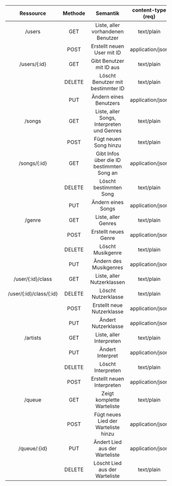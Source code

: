 |        Ressource        | Methode |                  Semantik                  | content-type (req) | content-type (res) |
|:-----------------------:|:-------:|:------------------------------------------:|:------------------:|:------------------:|
|          /users         |   GET   |      Liste, aller vorhandenen Benutzer     |     text/plain     |  application/json  |
|                         |   POST  |         Erstellt neuen User mit ID         |  application/json  |  application/json  |
|       /users/{:id}      |   GET   |          Gibt Benutzer mit ID aus          |     text/plain     |  application/json  |
|                         |  DELETE |      Löscht Benutzer mit bestimmter ID     |     text/plain     |     text/plain     |
|                         |   PUT   |           Ändern eines Benutzers           |  application/json  |  application/json  |
|          /songs         |   GET   | Liste, aller Songs, Interpreten und Genres |     text/plain     |  application/json  |
|                         |   POST  |            Fügt neuen Song hinzu           |     text/plain     |  application/json  |
|       /songs/{:id}      |   GET   |  Gibt Infos über die ID bestimmten Song an |  application/json  |  application/json  |
|                         |  DELETE |           Löscht bestimmten Song           |     text/plain     |     text/plain     |
|                         |   PUT   |             Ändern eines Songs             |  application/json  |  application/json  |
|          /genre         |   GET   |             Liste, aller Genres            |     text/plain     |  application/json  |
|                         |   POST  |            Erstellt neues Genre            |  application/json  |  application/json  |
|                         |  DELETE |              Löscht Musikgenre             |     text/plain     |     text/plain     |
|                         |   PUT   |           Ändern des Musikgenres           |  application/json  |  application/json  |
|    /user/{:id}/class    |   GET   |         Liste, aller Nutzerklassen         |     text/plain     |  application/json  |
| /user/{:id}/class/{:id} |  DELETE |             Löscht Nutzerklasse            |     text/plain     |     text/plain     |
|                         |   POST  |         Erstellt neue Nutzerklasse         |  application/json  |  application/json  |
|                         |   PUT   |             Ändert Nutzerklasse            |  application/json  |  application/json  |
|         /artists        |   GET   |          Liste, aller Interpreten          |     text/plain     |  application/json  |
|                         |   PUT   |              Ändert Interpret              |  application/json  |  application/json  |
|                         |  DELETE |             Löscht Interpreten             |     text/plain     |     text/plain     |
|                         |   POST  |         Erstellt neuen Interpreten         |  application/json  |  application/json  |
|          /queue         |   GET   |         Zeigt komplette Warteliste         |     text/plain     |  application/json  |
|                         |   POST  |    Fügt neues Lied der Warteliste hinzu    |  application/json  |  application/json  |
|       /queue/:{id}      |   PUT   |       Ändert Lied aus der Warteliste       |  application/json  |  application/json  |
|                         |  DELETE |       Löscht Lied aus der Warteliste       |     text/plain     |     text/plain     |